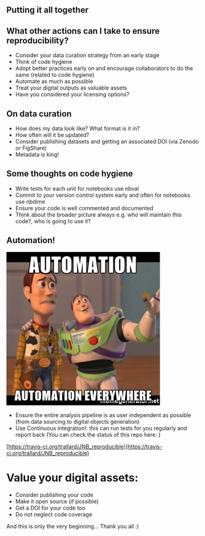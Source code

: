 <section class='dark-diagonal'>

<h2> Putting it all together</h2>

</section>



## What other actions can I take to ensure reproducibility?
- Consider your data curation strategy from an early stage
- Think of code hygiene
- Adopt better practices early on and encourage collaborators to do the same (related to code hygiene)
- Automate as much as possible
- Treat your digital outputs as valuable assets
- Have you considered your licensing options?



## On data curation
- How does my data look like? What format is it in?
- How often will it be updated?
- Consider publishing datasets and getting an associated DOI (via Zenodo or FigShare)
- Metadata is king!



## Some thoughts on code hygiene
- Write tests for each unit <i class="fa fa-arrow-right" aria-hidden="true"></i> for notebooks use nbval
- Commit to your version control system early and often <i class="fa fa-arrow-right" aria-hidden="true"></i> for notebooks use nbdime
- Ensure your code is well commented and documented
- Think about the broader picture always e.g. who will maintain this code?, who is going to use it?



## Automation!
<img src='resources/automation.jpg'>



- Ensure the entire analysis pipeline is as user independent as possible (from data sourcing to digital objects generation)
- Use <accent-text> Continuous integration!</accent-text>: this can run tests for you regularly and report back<!-- .element: class="fragment" -->
(You can check the status of this repo here: <!-- .element: class="fragment" -->)

[https://travis-ci.org/trallard/JNB_reproducible](https://travis-ci.org/trallard/JNB_reproducible) <!-- .element: class="fragment" -->



# Value your digital assets:
- Consider publishing your code
- Make it open source (if possible)
- Get a DOI for your code too
- Do not neglect code coverage



<display-text> And this is only the very beginning... </display-text>
<display-text> Thank you all :)  </display-text>
